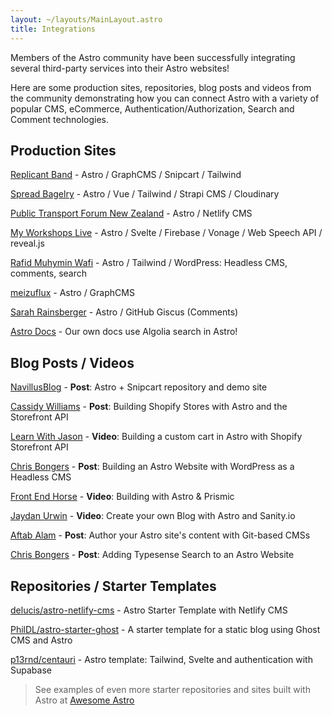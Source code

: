 ```yaml
---
layout: ~/layouts/MainLayout.astro
title: Integrations
---
```


Members of the Astro community have been successfully integrating several third-party services into their Astro websites! 

Here are some production sites, repositories, blog posts and videos from the community demonstrating how you can connect Astro with a variety of popular CMS, eCommerce, Authentication/Authorization, Search and Comment technologies.

## Production Sites

[Replicant Band](https://replicant.band) - Astro / GraphCMS / Snipcart / Tailwind

[Spread Bagelry](https://spreadbagelry.com) - Astro / Vue / Tailwind / Strapi CMS / Cloudinary

[Public Transport Forum New Zealand](https://publictransportforum.nz/articles) - Astro / Netlify CMS

[My Workshops Live](https://myworkshops.live) - Astro / Svelte / Firebase / Vonage / Web Speech API / reveal.js

[Rafid Muhymin Wafi](https://softhardsystem.com/) -  Astro / Tailwind / WordPress: Headless CMS, comments, search

[meizuflux](https://meizuflux.com) - Astro / GraphCMS

[Sarah Rainsberger](https://www.rainsberger.ca/) - Astro / GitHub Giscus (Comments)


[Astro Docs](https://github.com/withastro/docs) - Our own docs use Algolia search in Astro!


## Blog Posts / Videos

[NavillusBlog](https://navillus.dev/blog/astro-plus-snipcart) - **Post**: Astro + Snipcart repository and demo site

[Cassidy Williams](https://www.netlify.com/blog/2021/07/23/build-a-modern-shopping-site-with-astro-and-serverless-functions/) - **Post**: Building Shopify Stores with Astro and the Storefront API

[Learn With Jason](https://youtube.com/watch?v=FJOJmKFngLI) - **Video**: Building a custom cart in Astro with Shopify Storefront API

[Chris Bongers](https://blog.openreplay.com/building-an-astro-website-with-wordpress-as-a-headless-cms) - **Post**: Building an Astro Website with WordPress as a Headless CMS

[Front End Horse](https://www.youtube.com/watch?v=qFUfuDSLdxM) - **Video**: Building with Astro & Prismic

[Jaydan Urwin](https://www.youtube.com/watch?v=-jAWLTfsSQw) - **Video**: Create your own Blog with Astro and Sanity.io

[Aftab Alam](https://aalam.vercel.app/blog/astro-and-git-cms-netlify) - **Post**: Author your Astro site's content with Git-based CMSs

[Chris Bongers](https://aviyel.com/post/1006/adding-typesense-search-to-an-astro-static-generated-website) - **Post**: Adding Typesense Search to an Astro Website

## Repositories / Starter Templates

[delucis/astro-netlify-cms](https://github.com/delucis/astro-netlify-cms/) - Astro Starter Template with Netlify CMS

[PhilDL/astro-starter-ghost](https://github.com/PhilDL/astro-starter-ghost) - A starter template for a static blog using Ghost CMS and Astro

[p13rnd/centauri](https://github.com/p13rnd/centauri) - Astro template: Tailwind, Svelte and authentication with Supabase


> See examples of even more starter repositories and sites built with Astro at [Awesome Astro](https://github.com/one-aalam/awesome-astro#%E2%84%B9%EF%B8%8F-repositoriesstarter-kitscomponents)